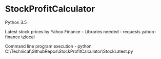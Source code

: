 # StockProfitCalculator
Python 3.5

Latest stock prices by Yahoo Finance - 
Libraries needed  - 
requests
yahoo-finance
tzlocal

Command line program execution - 
python C:\Technical\GithubRepos\StockProfitCalculator\StockLatest.py